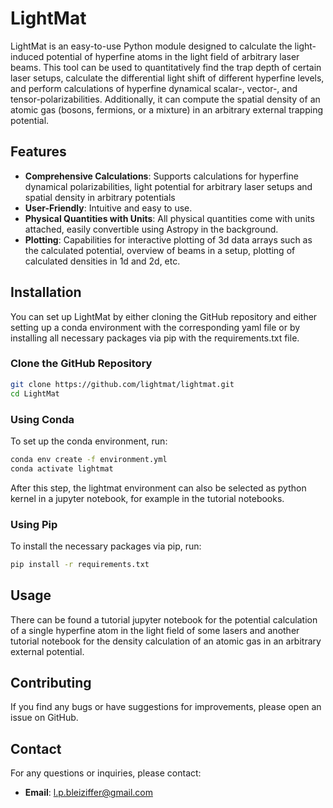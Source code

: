 # LightMat

LightMat is an easy-to-use Python module designed to calculate the light-induced potential of hyperfine atoms in the light field of arbitrary laser beams. This tool can be used to quantitatively find the trap depth of certain laser setups, calculate the differential light shift of different hyperfine levels, and perform calculations of hyperfine dynamical scalar-, vector-, and tensor-polarizabilities. Additionally, it can compute the spatial density of an atomic gas (bosons, fermions, or a mixture) in an arbitrary external trapping potential.

## Features
- **Comprehensive Calculations**: Supports calculations for hyperfine dynamical polarizabilities, light potential for arbitrary laser setups and spatial density in arbitrary potentials
- **User-Friendly**: Intuitive and easy to use.
- **Physical Quantities with Units**: All physical quantities come with units attached, easily convertible using Astropy in the background.
- **Plotting**: Capabilities for interactive plotting of 3d data arrays such as the calculated potential, overview of beams in a setup, plotting of calculated densities in 1d and 2d, etc.

## Installation

You can set up LightMat by either cloning the GitHub repository and either setting up a conda environment with the corresponding yaml file or by installing all necessary packages via pip with the requirements.txt file.

### Clone the GitHub Repository
```bash
git clone https://github.com/lightmat/lightmat.git
cd LightMat
```

### Using Conda
To set up the conda environment, run:
```bash
conda env create -f environment.yml
conda activate lightmat
```
After this step, the lightmat environment can also be selected as python kernel in a jupyter notebook, for example in the tutorial notebooks.

### Using Pip
To install the necessary packages via pip, run:
```bash
pip install -r requirements.txt
```

## Usage

There can be found a tutorial jupyter notebook for the potential calculation of a single hyperfine atom in the light field of some lasers and another tutorial notebook for the density calculation of an atomic gas in an arbitrary external potential.

## Contributing

If you find any bugs or have suggestions for improvements, please open an issue on GitHub.

## Contact

For any questions or inquiries, please contact:
- **Email**: [l.p.bleiziffer@gmail.com](mailto:l.p.bleiziffer@gmail.com)
